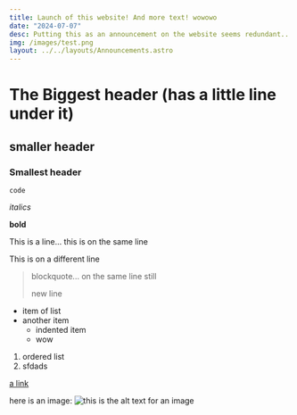 ```yaml
---
title: Launch of this website! And more text! wowowo 
date: "2024-07-07"
desc: Putting this as an announcement on the website seems redundant...
img: /images/test.png
layout: ../../layouts/Announcements.astro
---
```


# The Biggest header (has a little line under it)
## smaller header
### Smallest header

`code`

*italics*

**bold**

This is a line...
this is on the same line

This is on a different line 

> blockquote...
> on the same line still
>
> new line

- item of list
- another item
  - indented item
  - wow

1. ordered list
2. sfdads

[a link](https://duckduckgo.com)

here is an image:
![this is the alt text for an image](/images/test.png)
